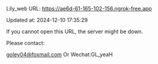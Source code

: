 Lily_web URL: https://ae6d-61-165-102-156.ngrok-free.app

Updated at: 2024-12-10 17:35:29

If you cannot open this URL, the server might be down.

Please contact: 

goley04@foxmail.com Or Wechat:GL_yeaH